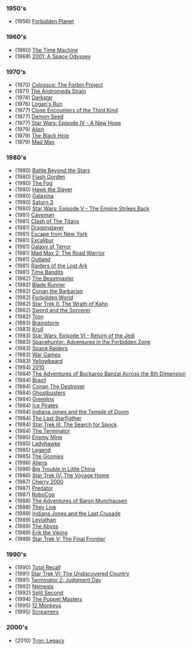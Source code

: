 ### 1950's

- (1956) [Forbidden Planet](https://www.imdb.com/title/tt0049223)

### 1960's

- (1960) [The Time Machine](https://www.imdb.com/title/tt0054387)
- (1968) [2001: A Space Odyssey](https://www.imdb.com/title/tt0062622)

### 1970's

- (1970) [Colossus: The Forbin Project](https://www.imdb.com/title/tt0064177)
- (1971) [The Andromeda Strain](https://www.imdb.com/title/tt0066769)
- (1974) [Darkstar](https://www.imdb.com/title/tt0069945)
- (1976) [Logan's Run](https://www.imdb.com/title/tt0074812)
- (1977) [Close Encounters of the Third Kind](https://www.imdb.com/title/tt0075860)
- (1977) [Demon Seed](https://www.imdb.com/title/tt0075931) 
- (1977) [Star Wars: Episode IV - A New Hope](https://www.imdb.com/title/tt0076759)
- (1979) [Alien](https://www.imdb.com/title/tt0078748)
- (1979) [The Black Hole](https://www.imdb.com/title/tt0078869)
- (1979) [Mad Max](https://www.imdb.com/title/tt0079501)

### 1980's

- (1980) [Battle Beyond the Stars](https://www.imdb.com/title/tt0080421)
- (1980) [Flash Gorden](https://www.imdb.com/title/tt0080745)
- (1980) [The Fog](https://www.imdb.com/title/tt0080749)
- (1980) [Hawk the Slayer](https://www.imdb.com/title/tt0080846)
- (1980) [Galaxina](https://www.imdb.com/title/tt0080771)
- (1980) [Saturn 3](https://www.imdb.com/title/tt0079285)
- (1980) [Star Wars: Episode V - The Empire Strikes Back](https://www.imdb.com/title/tt0080684)
- (1981) [Caveman](https://www.imdb.com/title/tt0082146)
- (1981) [Clash of The Titans](https://www.imdb.com/title/tt0082186)
- (1981) [Dragonslayer](https://www.imdb.com/title/tt0082288)
- (1981) [Escape from New York](https://www.imdb.com/title/tt0082340)
- (1981) [Excalibur](https://www.imdb.com/title/tt0082348)
- (1981) [Galaxy of Terror](https://www.imdb.com/title/tt0082431)
- (1981) [Mad Max 2: The Road Warrior](https://www.imdb.com/title/tt0082694)
- (1981) [Outland](https://www.imdb.com/title/tt0082869)
- (1981) [Raiders of the Lost Ark](https://www.imdb.com/title/tt0082971)
- (1981) [Time Bandits](https://www.imdb.com/title/tt0081633)
- (1982) [The Beastmaster](https://www.imdb.com/title/tt0083630)
- (1982) [Blade Runner](https://www.imdb.com/title/tt0083658)
- (1982) [Conan the Barbarian](https://www.imdb.com/title/tt0082198)
- (1982) [Forbidden World](https://www.imdb.com/title/tt0083959)
- (1982) [Star Trek II: The Wrath of Kahn](https://www.imdb.com/title/tt0084726)
- (1982) [Sword and the Sorcerer](https://www.imdb.com/title/tt0084749)
- (1982) [Tron](https://www.imdb.com/title/tt0084827)
- (1983) [Brainstorm](https://www.imdb.com/title/tt0085271)
- (1983) [Krull](https://www.imdb.com/title/tt0085811)
- (1983) [Star Wars: Episode VI - Return of the Jedi](https://www.imdb.com/title/tt0086190)
- (1983) [Spacehunter: Adventures in the Forbidden Zone](https://www.imdb.com/title/tt0086346)
- (1983) [Space Raiders](https://www.imdb.com/title/tt0086345/)
- (1983) [War Games](https://www.imdb.com/title/tt0086567)
- (1983) [Yellowbeard](https://www.imdb.com/title/tt0086618)
- (1984) [2010](https://www.imdb.com/title/tt0086837)
- (1984) [The Adventures of Buckaroo Banzai Across the 8th Dimension](https://www.imdb.com/title/tt0086856)
- (1984) [Brazil](https://www.imdb.com/title/tt0088846)
- (1984) [Conan The Destroyer](https://www.imdb.com/title/tt0087078)
- (1984) [Ghostbusters](https://www.imdb.com/title/tt0087332)
- (1984) [Gremlins](https://www.imdb.com/title/tt0087363)
- (1984) [Ice Pirates](https://www.imdb.com/title/tt0087451)
- (1984) [Indiana Jones and the Temple of Doom](https://www.imdb.com/title/tt0087469)
- (1984) [The Last Starfigther](https://www.imdb.com/title/tt0087597)
- (1984) [Star Trek III: The Search for Spock](https://www.imdb.com/title/tt0088170)
- (1984) [The Terminator](https://www.imdb.com/title/tt0088247)
- (1985) [Enemy Mine](https://www.imdb.com/title/tt0089092)
- (1985) [Ladyhawke](https://www.imdb.com/title/tt0089457)
- (1985) [Legend](https://www.imdb.com/title/tt0089469)
- (1985) [The Goonies](https://www.imdb.com/title/tt0089218)
- (1986) [Aliens](https://www.imdb.com/title/tt0090605)
- (1986) [Big Trouble in Little China](https://www.imdb.com/title/tt0090728)
- (1986) [Star Trek IV: The Voyage Home](https://www.imdb.com/title/tt0092007)
- (1987) [Cherry 2000](https://www.imdb.com/title/tt0092746)
- (1987) [Predator](https://www.imdb.com/title/tt0093773)
- (1987) [RoboCop](https://www.imdb.com/title/tt0093870)
- (1988) [The Adventures of Baron Munchausen](https://www.imdb.com/title/tt0096764)
- (1988) [They Live](https://www.imdb.com/title/tt0096256)
- (1989) [Indiana Jones and the Last Crusade](https://www.imdb.com/title/tt0097576)
- (1989) [Leviathan](https://www.imdb.com/title/tt0097737)
- (1989) [The Abyss](https://www.imdb.com/title/tt0096754)
- (1989) [Erik the Viking](https://www.imdb.com/title/tt0097289)
- (1989) [Star Trek V: The Final Frontier](https://www.imdb.com/title/tt0098382)

### 1990's

- (1990) [Total Recall](https://www.imdb.com/title/tt0100802)
- (1991) [Star Trek VI: The Undiscovered Country](https://www.imdb.com/title/tt0102975)
- (1991) [Terminator 2: Judgment Day](https://www.imdb.com/title/tt0103064)
- (1992) [Nemesis](https://www.imdb.com/title/tt0107668)
- (1992) [Split Second](https://www.imdb.com/title/tt0105459)
- (1994) [The Puppet Masters](https://www.imdb.com/title/tt0111003)
- (1995) [12 Monkeys](https://www.imdb.com/title/tt0114746)
- (1995) [Screamers](https://www.imdb.com/title/tt0114367)

### 2000's

- (2010) [Tron: Legacy](https://www.imdb.com/title/tt1104001)



